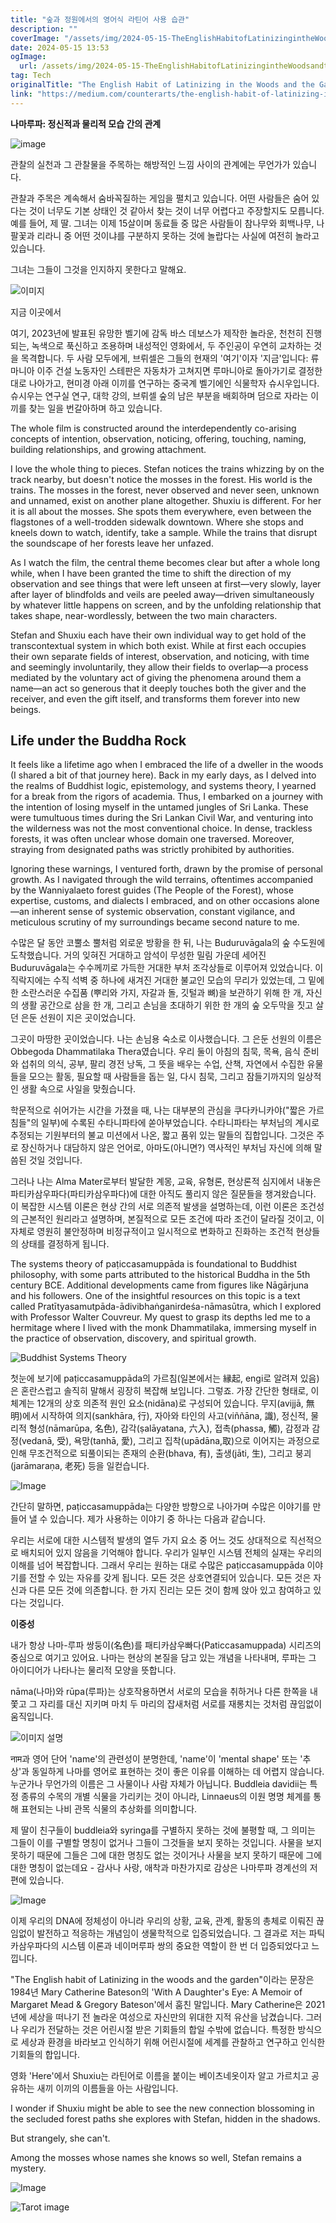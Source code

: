 ```yaml
---
title: "숲과 정원에서의 영어식 라틴어 사용 습관"
description: ""
coverImage: "/assets/img/2024-05-15-TheEnglishHabitofLatinizingintheWoodsandtheGarden_0.png"
date: 2024-05-15 13:53
ogImage: 
  url: /assets/img/2024-05-15-TheEnglishHabitofLatinizingintheWoodsandtheGarden_0.png
tag: Tech
originalTitle: "The English Habit of Latinizing in the Woods and the Garden"
link: "https://medium.com/counterarts/the-english-habit-of-latinizing-in-the-woods-and-the-garden-9822d231a308"
---
```



**나마루파: 정신적과 물리적 모습 간의 관계**

![image](/assets/img/2024-05-15-TheEnglishHabitofLatinizingintheWoodsandtheGarden_0.png)

관찰의 실천과 그 관찰물을 주목하는 해방적인 느낌 사이의 관계에는 무언가가 있습니다.

관찰과 주목은 계속해서 숨바꼭질하는 게임을 펼치고 있습니다. 어떤 사람들은 숨어 있다는 것이 너무도 기본 상태인 것 같아서 찾는 것이 너무 어렵다고 주장할지도 모릅니다. 예를 들어, 제 딸. 그녀는 이제 15살이며 동료들 중 많은 사람들이 참나무와 회백나무, 나팔꽃과 리라니 중 어떤 것이냐를 구분하지 못하는 것에 놀랍다는 사실에 여전히 놀라고 있습니다.



그녀는 그들이 그것을 인지하지 못한다고 말해요.

![이미지](/assets/img/2024-05-15-TheEnglishHabitofLatinizingintheWoodsandtheGarden_1.png)

지금 이곳에서

여기, 2023년에 발표된 유망한 벨기에 감독 바스 데보스가 제작한 놀라운, 천천히 진행되는, 녹색으로 푹신하고 조용하며 내성적인 영화에서, 두 주인공이 우연히 교차하는 것을 목격합니다. 두 사람 모두에게, 브뤼셀은 그들의 현재의 '여기'이자 '지금'입니다: 류마니아 이주 건설 노동자인 스테판은 자동차가 고쳐지면 루마니아로 돌아가기로 결정한 대로 나아가고, 현미경 아래 이끼를 연구하는 중국계 벨기에인 식물학자 슈시우입니다. 슈시우는 연구실 연구, 대학 강의, 브뤼셀 숲의 남은 부분을 배회하며 덤으로 자라는 이끼를 찾는 일을 번갈아하며 하고 있습니다.



The whole film is constructed around the interdependently co-arising concepts of intention, observation, noticing, offering, touching, naming, building relationships, and growing attachment.

I love the whole thing to pieces. Stefan notices the trains whizzing by on the track nearby, but doesn't notice the mosses in the forest. His world is the trains. The mosses in the forest, never observed and never seen, unknown and unnamed, exist on another plane altogether. Shuxiu is different. For her it is all about the mosses. She spots them everywhere, even between the flagstones of a well-trodden sidewalk downtown. Where she stops and kneels down to watch, identify, take a sample. While the trains that disrupt the soundscape of her forests leave her unfazed.

As I watch the film, the central theme becomes clear but after a whole long while, when I have been granted the time to shift the direction of my observation and see things that were left unseen at first—very slowly, layer after layer of blindfolds and veils are peeled away—driven simultaneously by whatever little happens on screen, and by the unfolding relationship that takes shape, near-wordlessly, between the two main characters.

Stefan and Shuxiu each have their own individual way to get hold of the transcontextual system in which both exist. While at first each occupies their own separate fields of interest, observation, and noticing, with time and seemingly involuntarily, they allow their fields to overlap—a process mediated by the voluntary act of giving the phenomena around them a name—an act so generous that it deeply touches both the giver and the receiver, and even the gift itself, and transforms them forever into new beings.



## Life under the Buddha Rock

It feels like a lifetime ago when I embraced the life of a dweller in the woods (I shared a bit of that journey here). Back in my early days, as I delved into the realms of Buddhist logic, epistemology, and systems theory, I yearned for a break from the rigors of academia. Thus, I embarked on a journey with the intention of losing myself in the untamed jungles of Sri Lanka. These were tumultuous times during the Sri Lankan Civil War, and venturing into the wilderness was not the most conventional choice. In dense, trackless forests, it was often unclear whose domain one traversed. Moreover, straying from designated paths was strictly prohibited by authorities.

Ignoring these warnings, I ventured forth, drawn by the promise of personal growth. As I navigated through the wild terrains, oftentimes accompanied by the Wanniyalaeto forest guides (The People of the Forest), whose expertise, customs, and dialects I embraced, and on other occasions alone—an inherent sense of systemic observation, constant vigilance, and meticulous scrutiny of my surroundings became second nature to me.



수많은 달 동안 코뿔소 뿔처럼 외로운 방황을 한 뒤, 나는 Buduruvāgala의 숲 수도원에 도착했습니다. 거의 잊혀진 거대하고 암석이 무성한 밀림 가운데 세어진 Buduruvāgala는 수수께끼로 가득한 거대한 부처 조각상들로 이루어져 있었습니다. 이 직락지에는 수직 석벽 중 하나에 새겨진 거대한 불교인 모습의 무리가 있었는데, 그 밑에 한 소란스러운 수집품 (뿌리와 가지, 자갈과 돌, 깃털과 뼈)을 보관하기 위해 한 개, 자신의 생활 공간으로 삼을 한 개, 그리고 손님을 초대하기 위한 한 개의 숲 오두막을 짓고 살던 은둔 선원이 지은 곳이었습니다.

그곳이 마땅한 곳이었습니다. 나는 손님용 숙소로 이사했습니다. 그 은둔 선원의 이름은 Obbegoda Dhammatilaka Thera였습니다. 우리 둘이 아침의 침묵, 목욕, 음식 준비와 섭취의 의식, 공부, 팔리 경전 낭독, 그 뜻을 배우는 수업, 산책, 자연에서 수집한 유물들을 모으는 활동, 필요할 때 사람들을 돕는 일, 다시 침묵, 그리고 잠들기까지의 일상적인 생활 속으로 사일을 맞췄습니다.

학문적으로 쉬어가는 시간을 가졌을 때, 나는 대부분의 관심을 쿠다카니카야("짧은 가르침들"의 일부)에 수록된 수타니파타에 쏟아부었습니다. 수타니파타는 부처님의 계시로 추정되는 기원부터의 불교 미션에서 나온, 짧고 품위 있는 말들의 집합입니다. 그것은 주로 장신하거나 대담하지 않은 언어로, 아마도(아니면?) 역사적인 부처님 자신에 의해 말씀된 것일 것입니다.

그러나 나는 Alma Mater로부터 발달한 계몽, 교육, 유형론, 현상론적 심지에서 내놓은 파티카삼우파다(파티카삼우파다)에 대한 아직도 풀리지 않은 질문들을 챙겨왔습니다. 이 복잡한 시스템 이론은 현상 간의 서로 의존적 발생을 설명하는데, 이런 이론은 조건성의 근본적인 원리라고 설명하며, 본질적으로 모든 조건에 따라 조건이 달라질 것이고, 이 자체로 영원히 불안정하며 비정규적이고 일시적으로 변화하고 진화하는 조건적 현상들의 상태를 결정하게 됩니다.





The systems theory of paṭiccasamuppāda is foundational to Buddhist philosophy, with some parts attributed to the historical Buddha in the 5th century BCE. Additional developments came from figures like Nāgārjuna and his followers. One of the insightful resources on this topic is a text called Pratītyasamutpāda-ādivibhaṅganirdeśa-nāmasūtra, which I explored with Professor Walter Couvreur. My quest to grasp its depths led me to a hermitage where I lived with the monk Dhammatilaka, immersing myself in the practice of observation, discovery, and spiritual growth.

![Buddhist Systems Theory](/assets/img/2024-05-15-TheEnglishHabitofLatinizingintheWoodsandtheGarden_3.png)



첫눈에 보기에 paṭiccasamuppāda의 가르침(일본에서는 縁起, engi로 알려져 있음)은 혼란스럽고 솔직히 말해서 굉장히 복잡해 보입니다. 그렇죠. 가장 간단한 형태로, 이 체계는 12개의 상호 의존적 원인 요소(nidāna)로 구성되어 있습니다. 무지(avijjā, 無明)에서 시작하여 의지(sankhāra, 行), 자아와 타인의 사고(viññāna, 識), 정신적, 물리적 형성(nāmarūpa, 名色), 감각(ṣalāyatana, 六入), 접촉(phassa, 觸), 감정과 감정(vedanā, 受), 욕망(tanhā, 愛), 그리고 집착(upādāna,取)으로 이어지는 과정으로 인해 무조건적으로 되풀이되는 존재의 순환(bhava, 有), 출생(jāti, 生), 그리고 붕괴(jarāmaraṇa, 老死) 등을 일컫습니다.

![Image](/assets/img/2024-05-15-TheEnglishHabitofLatinizingintheWoodsandtheGarden_4.png)

간단히 말하면, paṭiccasamuppāda는 다양한 방향으로 나아가며 수많은 이야기를 만들어 낼 수 있습니다. 제가 사용하는 이야기 중 하나는 다음과 같습니다.   

우리는 서로에 대한 시스템적 발생의 열두 가지 요소 중 어느 것도 상대적으로 직선적으로 배치되어 있지 않음을 기억해야 합니다. 우리가 일부인 시스템 전체의 실재는 우리의 이해를 넘어 복잡합니다. 그래서 우리는 원하는 대로 수많은 paṭiccasamuppāda 이야기를 전할 수 있는 자유를 갖게 됩니다. 모든 것은 상호연결되어 있습니다. 모든 것은 자신과 다른 모든 것에 의존합니다. 한 가지 진리는 모든 것이 함께 앉아 있고 참여하고 있다는 것입니다.



**이중성**

내가 항상 나마-루파 쌍둥이(名色)를 패티카삼우빠다(Paticcasamuppada) 시리즈의 중심으로 여기고 있어요. 나마는 현상의 본질을 담고 있는 개념을 나타내며, 루파는 그 아이디어가 나타나는 물리적 모양을 뜻합니다.



nāma(나마)와 rūpa(루파)는 상호작용하면서 서로의 모습을 취하거나 다른 한쪽을 내쫓고 그 자리를 대신 지키며 마치 두 마리의 잡새처럼 서로를 재롱치는 것처럼 끊임없이 움직입니다.

![이미지 설명](/assets/img/2024-05-15-TheEnglishHabitofLatinizingintheWoodsandtheGarden_7.png)

नाम과 영어 단어 'name'의 관련성이 분명한데, 'name'이 'mental shape' 또는 '추상'과 동일하게 나마를 영어로 표현하는 것이 좋은 이유를 이해하는 데 어렵지 않습니다. 누군가나 무언가의 이름은 그 사물이나 사람 자체가 아닙니다. Buddleia davidii는 특정 종류의 수목의 개별 식물을 가리키는 것이 아니라, Linnaeus의 이원 명명 체계를 통해 표현되는 나비 관목 식물의 추상화를 의미합니다.

제 딸이 친구들이 buddleia와 syringa를 구별하지 못하는 것에 불평할 때, 그 의미는 그들이 이를 구별할 명칭이 없거나 그들이 그것들을 보지 못하는 것입니다. 사물을 보지 못하기 때문에 그들은 그에 대한 명칭도 없는 것이거나 사물을 보지 못하기 때문에 그에 대한 명칭이 없는데요 - 감사나 사랑, 애착과 마찬가지로 감상은 나마루파 경계선의 저편에 있습니다.



![Image](/assets/img/2024-05-15-TheEnglishHabitofLatinizingintheWoodsandtheGarden_8.png)

이제 우리의 DNA에 정체성이 아니라 우리의 상황, 교육, 관계, 활동의 총체로 이뤄진 끊임없이 발전하고 적응하는 개념임이 생물학적으로 입증되었습니다. 그 결과로 저는 파틱카삼우파다의 시스템 이론과 네이머루파 쌍의 중요한 역할이 한 번 더 입증되었다고 느낍니다.

"The English habit of Latinizing in the woods and the garden"이라는 문장은 1984년 Mary Catherine Bateson의 'With A Daughter's Eye: A Memoir of Margaret Mead & Gregory Bateson'에서 훔친 말입니다. Mary Catherine은 2021년에 세상을 떠나기 전 놀라운 여성으로 자신만의 위대한 지적 유산을 남겼습니다. 그러나 우리가 전달하는 것은 어린시절 받은 기회들의 합일 수밖에 없습니다. 특정한 방식으로 세상과 환경을 바라보고 인식하기 위해 어린시절에 세계를 관찰하고 연구하고 인식한 기회들의 합입니다.

영화 'Here'에서 Shuxiu는 라틴어로 이름을 붙이는 베이츠네옷이자 알고 가르치고 공유하는 새끼 이끼의 이름들을 아는 사람입니다.



I wonder if Shuxiu might be able to see the new connection blossoming in the secluded forest paths she explores with Stefan, hidden in the shadows. 

But strangely, she can't. 

Among the mosses whose names she knows so well, Stefan remains a mystery.

![Image](/assets/img/2024-05-15-TheEnglishHabitofLatinizingintheWoodsandtheGarden_9.png)



![Tarot image](/assets/img/2024-05-15-TheEnglishHabitofLatinizingintheWoodsandtheGarden_10.png)